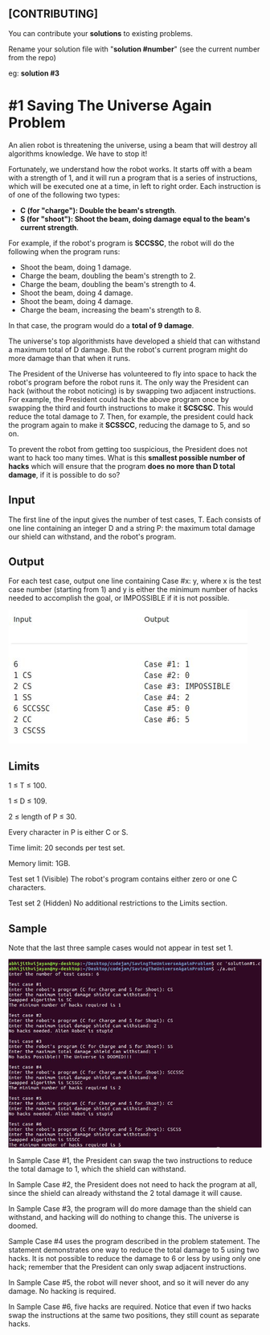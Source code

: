 ## [CONTRIBUTING]

You can contribute your **solutions** to existing problems.

Rename your solution file with "**solution #number**" (see the current number from the repo)

eg: **solution #3**

#1 Saving The Universe Again Problem
========
An alien robot is threatening the universe, using a beam that will destroy all algorithms knowledge. We have to stop it!

Fortunately, we understand how the robot works. It starts off with a beam with a strength of 1, and it will run a program that is a series of instructions, which will be executed one at a time, in left to right order. Each instruction is of one of the following two types:

- **C (for "charge"): Double the beam's strength**.
- **S (for "shoot"): Shoot the beam, doing damage equal to the beam's current strength**.

For example, if the robot's program is **SCCSSC**, the robot will do the following when the program runs:

- Shoot the beam, doing 1 damage.
- Charge the beam, doubling the beam's strength to 2.
- Charge the beam, doubling the beam's strength to 4.
- Shoot the beam, doing 4 damage.
- Shoot the beam, doing 4 damage.
- Charge the beam, increasing the beam's strength to 8.

In that case, the program would do a **total of 9 damage**.

The universe's top algorithmists have developed a shield that can withstand a maximum total of D damage. But the robot's current program might do more damage than that when it runs.

The President of the Universe has volunteered to fly into space to hack the robot's program before the robot runs it. The only way the President can hack (without the robot noticing) is by swapping two adjacent instructions. For example, the President could hack the above program once by swapping the third and fourth instructions to make it **SCSCSC**. This would reduce the total damage to 7. Then, for example, the president could hack the program again to make it **SCSSCC**, reducing the damage to 5, and so on.

To prevent the robot from getting too suspicious, the President does not want to hack too many times. What is this **smallest possible number of hacks** which will ensure that the program **does no more than D total damage**, if it is possible to do so?

Input
---------
The first line of the input gives the number of test cases, T. Each consists of one line containing an integer D and a string P: the maximum total damage our shield can withstand, and the robot's program.

Output
---------
For each test case, output one line containing Case #x: y, where x is the test case number (starting from 1) and y is either the minimum number of hacks needed to accomplish the goal, or IMPOSSIBLE if it is not possible.

![Output](.assets/output.jpeg?raw=true "Output")

Limits
---------
1 ≤ T ≤ 100.

1 ≤ D ≤ 109.

2 ≤ length of P ≤ 30.

Every character in P is either C or S.

Time limit: 20 seconds per test set.

Memory limit: 1GB.

Test set 1 (Visible)
The robot's program contains either zero or one C characters.

Test set 2 (Hidden)
No additional restrictions to the Limits section.

Sample
---------
Note that the last three sample cases would not appear in test set 1.

![Output](.assets/myoutput.jpeg?raw=true "Output")

In Sample Case #1, the President can swap the two instructions to reduce the total damage to 1, which the shield can withstand.

In Sample Case #2, the President does not need to hack the program at all, since the shield can already withstand the 2 total damage it will cause.

In Sample Case #3, the program will do more damage than the shield can withstand, and hacking will do nothing to change this. The universe is doomed.

Sample Case #4 uses the program described in the problem statement. The statement demonstrates one way to reduce the total damage to 5 using two hacks. It is not possible to reduce the damage to 6 or less by using only one hack; remember that the President can only swap adjacent instructions.

In Sample Case #5, the robot will never shoot, and so it will never do any damage. No hacking is required.

In Sample Case #6, five hacks are required. Notice that even if two hacks swap the instructions at the same two positions, they still count as separate hacks.
